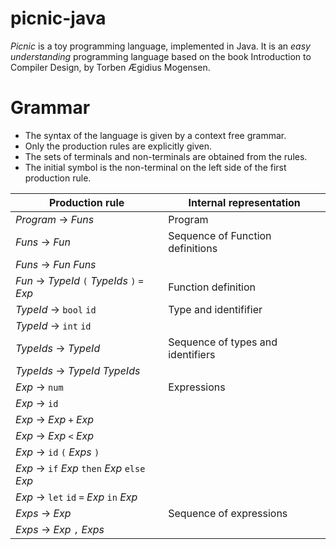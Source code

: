 # picnic-java

*Picnic* is a toy programming language, implemented in Java. It is an
_easy understanding_ programming language based on the book
Introduction to Compiler Design, by Torben Ægidius Mogensen.


# Grammar

- The syntax of the language is given by a context free grammar.
- Only the production rules are explicitly given.
- The sets of terminals and non-terminals are obtained from the rules.
- The initial symbol is the non-terminal on the left side of the first production rule.

Production rule                               | Internal representation
----------------------------------------------|---------------------------------
_Program_ → _Funs_                            | Program
_Funs_ → _Fun_                                | Sequence of Function definitions
_Funs_ → _Fun_ _Funs_                         |
_Fun_ → _TypeId_ `(` _TypeIds_ `)` `=` _Exp_  | Function definition
_TypeId_ → `bool` `id`                        | Type and identififier
_TypeId_ → `int` `id`                         |
_TypeIds_ → _TypeId_                          | Sequence of types and identifiers
_TypeIds_ → _TypeId_ _TypeIds_                |
_Exp_ → `num`                                 | Expressions
_Exp_ → `id`                                  |
_Exp_ → _Exp_ `+` _Exp_                       |
_Exp_ → _Exp_ `<` _Exp_                       |
_Exp_ →  `id` `(` _Exps_ `)`                  |
_Exp_ →  `if` _Exp_ `then` _Exp_ `else` _Exp_ |
_Exp_ →  `let` `id` `=` _Exp_ `in` _Exp_      |
_Exps_ → _Exp_                                | Sequence of expressions
_Exps_ → _Exp_ `,` _Exps_                     |
